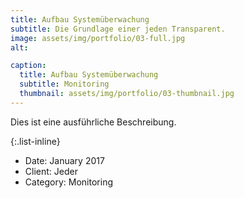 ```yaml
---
title: Aufbau Systemüberwachung
subtitle: Die Grundlage einer jeden Transparent.
image: assets/img/portfolio/03-full.jpg
alt: 

caption:
  title: Aufbau Systemüberwachung
  subtitle: Monitoring
  thumbnail: assets/img/portfolio/03-thumbnail.jpg
---
```

Dies ist eine ausführliche Beschreibung.

{:.list-inline}
- Date: January 2017
- Client: Jeder
- Category: Monitoring

